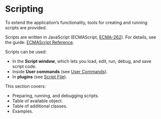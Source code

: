 # Scripting

To extend the application’s functionality, tools for creating and running scripts are provided.

Scripts are written in JavaScript (ECMAScript, [ECMA-262](https://ecma-international.org/publications-and-standards/standards/ecma-262/)).
For details, see the guide: [ECMAScript Reference](https://doc.qt.io/archives/qt-5.15/ecmascript.html).

Scripts can be used:

- In the **Script window**, which lets you load, edit, run, debug, and save script code.
- Inside **User commands** (see [User Commands](qthelp://candle.en/html/mainwindow/panels/usercommands.html)).
- In **plugins** (see [Script File](qthelp://candle.en/html/plugins/script.html)).

This section covers:

- Preparing, running, and debugging scripts.
- Table of available object.
- Table of additional classes.
- Examples.